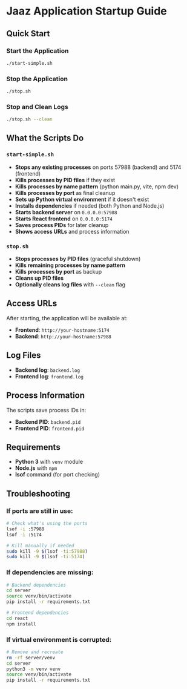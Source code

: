 # Jaaz Application Startup Guide

## Quick Start

### Start the Application
```bash
./start-simple.sh
```

### Stop the Application
```bash
./stop.sh
```

### Stop and Clean Logs
```bash
./stop.sh --clean
```

## What the Scripts Do

### `start-simple.sh`
- **Stops any existing processes** on ports 57988 (backend) and 5174 (frontend)
- **Kills processes by PID files** if they exist
- **Kills processes by name pattern** (python main.py, vite, npm dev)
- **Kills processes by port** as final cleanup
- **Sets up Python virtual environment** if it doesn't exist
- **Installs dependencies** if needed (both Python and Node.js)
- **Starts backend server** on `0.0.0.0:57988`
- **Starts React frontend** on `0.0.0.0:5174`
- **Saves process PIDs** for later cleanup
- **Shows access URLs** and process information

### `stop.sh`
- **Stops processes by PID files** (graceful shutdown)
- **Kills remaining processes by name pattern**
- **Kills processes by port** as backup
- **Cleans up PID files**
- **Optionally cleans log files** with `--clean` flag

## Access URLs

After starting, the application will be available at:
- **Frontend**: `http://your-hostname:5174`
- **Backend**: `http://your-hostname:57988`

## Log Files

- **Backend log**: `backend.log`
- **Frontend log**: `frontend.log`

## Process Information

The scripts save process IDs in:
- **Backend PID**: `backend.pid`
- **Frontend PID**: `frontend.pid`

## Requirements

- **Python 3** with `venv` module
- **Node.js** with `npm`
- **lsof** command (for port checking)

## Troubleshooting

### If ports are still in use:
```bash
# Check what's using the ports
lsof -i :57988
lsof -i :5174

# Kill manually if needed
sudo kill -9 $(lsof -ti:57988)
sudo kill -9 $(lsof -ti:5174)
```

### If dependencies are missing:
```bash
# Backend dependencies
cd server
source venv/bin/activate
pip install -r requirements.txt

# Frontend dependencies
cd react
npm install
```

### If virtual environment is corrupted:
```bash
# Remove and recreate
rm -rf server/venv
cd server
python3 -m venv venv
source venv/bin/activate
pip install -r requirements.txt
```
